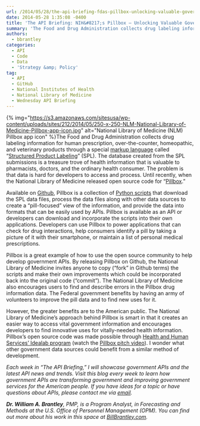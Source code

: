 ```yaml
---
url: /2014/05/28/the-api-briefing-fdas-pillbox-unlocking-valuable-government-health-information-through-apis/
date: 2014-05-28 1:35:08 -0400
title: 'The API Briefing: NIH&#8217;s Pillbox – Unlocking Valuable Government Health Information through APIs'
summary: 'The Food and Drug Administration collects drug labeling information for human prescription, over-the-counter, homeopathic, and veterinary products through a special markup language called &ldquo;Structured Product Labeling&rdquo; (SPL).&nbsp; The database created from the SPL submissions is a treasure trove of health information that is valuable to'
authors:
  - bbrantley
categories:
  - API
  - Code
  - Data
  - 'Strategy &amp; Policy'
tag:
  - API
  - GitHub
  - National Institutes of Health
  - National Library of Medicine
  - Wednesday API Briefing
---
```


{% img="https://s3.amazonaws.com/sitesusa/wp-content/uploads/sites/212/2014/05/250-x-250-NLM-National-Library-of-Medicine-Pillbox-app-icon.jpg" alt="National Library of Medicine (NLM) Pillbox app icon" %}The Food and Drug Administration collects drug labeling information for human prescription, over-the-counter, homeopathic, and veterinary products through a special [markup language](http://en.wikipedia.org/wiki/Markup_language "Definition of Markup Language") called “[Structured Product Labeling](http://www.fda.gov/forindustry/datastandards/structuredproductlabeling/default.htm "Structured Product Labeling")” (SPL). The database created from the SPL submissions is a treasure trove of health information that is valuable to pharmacists, doctors, and the ordinary health consumer. The problem is that data is hard for developers to access and process. Until recently, when the National Library of Medicine released open source code for “[Pillbox](http://developmentseed.org/blog/2014/05/23/pillbox-launches-on-github/ "Pillbox on Github").”

Available on [Github](https://github.com/HHS/pillbox-data-process), Pillbox is a collection of [Python scripts](https://www.python.org/doc/essays/blurb/ "What is Python?") that download the SPL data files, process the data files along with other data sources to create a “pill-focused” view of the information, and provide the data into formats that can be easily used by APIs. Pillbox is available as an API or developers can download and incorporate the scripts into their own applications. Developers can use Pillbox to power applications that can check for drug interactions, help consumers identify a pill by taking a picture of it with their smartphone, or maintain a list of personal medical prescriptions.

Pillbox is a great example of how to use the open source community to help develop government APIs. By releasing Pillbox on Github, the National Library of Medicine invites anyone to copy (“fork” in Github terms) the scripts and make their own improvements which could be incorporated back into the original code (“commit”). The National Library of Medicine also encourages users to find and describe errors in the Pillbox drug information data. The Federal government benefits by having an army of volunteers to improve the pill data and to find new uses for it.

However, the greater benefits are to the American public. The National Library of Medicine’s approach behind Pillbox is smart in that it creates an easier way to access vital government information and encourages developers to find innovative uses for vitally-needed health information. Pillbox&#8217;s open source code was made possible through [Health and Human Services&#8217; Idealab program](http://www.hhs.gov/idealab/innovate/pillbox/ "HHS' Idealab Program") (watch the [Pillbox pitch video](http://www.youtube.com/watch?v=lPCY75t2P4M "Pillbox Video Pitch")). I wonder what other government data sources could benefit from a similar method of development.

_Each week in “The API Briefing,” I will showcase government APIs and the latest API news and trends. Visit this blog every week to learn how government APIs are transforming government and improving government services for the American people. If you have ideas for a topic or have questions about APIs, please contact me via [email](mailto:%20William.Brantley@opm.gov)._

_**Dr. William A. Brantley**, PMP, is a Program Analyst, in Forecasting and Methods at the U.S. Office of Personnel Management (OPM). You can find out more about his work in this space at [BillBrantley.com](http://billbrantley.com/)._